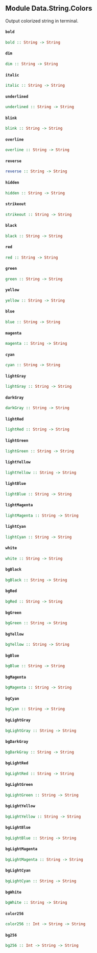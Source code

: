 ## Module Data.String.Colors

Output colorized string in terminal. 

#### `bold`
``` purescript
bold :: String -> String
```

#### `dim`
``` purescript
dim :: String -> String
```

#### `italic`
``` purescript
italic :: String -> String
```

#### `underlined`
``` purescript
underlined :: String -> String
```

#### `blink`
``` purescript
blink :: String -> String
```

#### `overline`
``` purescript
overline :: String -> String
```

#### `reverse`
``` purescript
reverse :: String -> String
```

#### `hidden`
``` purescript
hidden :: String -> String
```

#### `strikeout`
``` purescript
strikeout :: String -> String
```


#### `black`
``` purescript
black :: String -> String
```

#### `red`
``` purescript
red :: String -> String
```

#### `green`
``` purescript
green :: String -> String
```

#### `yellow`
``` purescript
yellow :: String -> String
```

#### `blue`
``` purescript
blue :: String -> String
```

#### `magenta`
``` purescript
magenta :: String -> String
```

#### `cyan`
``` purescript
cyan :: String -> String
```

#### `lightGray`
``` purescript
lightGray :: String -> String
```

#### `darkGray`
``` purescript
darkGray :: String -> String
```

#### `lightRed`
``` purescript
lightRed :: String -> String
```

#### `lightGreen`
``` purescript
lightGreen :: String -> String
```

#### `lightYellow`
``` purescript
lightYellow :: String -> String
```

#### `lightBlue`
``` purescript
lightBlue :: String -> String
```

#### `lightMagenta`
``` purescript
lightMagenta :: String -> String
```

#### `lightCyan`
``` purescript
lightCyan :: String -> String
```

#### `white`
``` purescript
white :: String -> String
```


#### `bgBlack`
``` purescript
bgBlack :: String -> String
```

#### `bgRed`
``` purescript
bgRed :: String -> String
```

#### `bgGreen`
``` purescript
bgGreen :: String -> String
```

#### `bgYellow`
``` purescript
bgYellow :: String -> String
```

#### `bgBlue`
``` purescript
bgBlue :: String -> String
```

#### `bgMagenta`
``` purescript
bgMagenta :: String -> String
```

#### `bgCyan`
``` purescript
bgCyan :: String -> String
```

#### `bgLightGray`
``` purescript
bgLightGray :: String -> String
```

#### `bgDarkGray`
``` purescript
bgDarkGray :: String -> String
```

#### `bgLightRed`
``` purescript
bgLightRed :: String -> String
```

#### `bgLightGreen`
``` purescript
bgLightGreen :: String -> String
```

#### `bgLightYellow`
``` purescript
bgLightYellow :: String -> String
```

#### `bgLightBlue`
``` purescript
bgLightBlue :: String -> String
```

#### `bgLightMagenta`
``` purescript
bgLightMagenta :: String -> String
```

#### `bgLightCyan`
``` purescript
bgLightCyan :: String -> String
```

#### `bgWhite`
``` purescript
bgWhite :: String -> String
```

#### `color256`
``` purescript
color256 :: Int -> String -> String
```

#### `bg256`
``` purescript
bg256 :: Int -> String -> String
```


